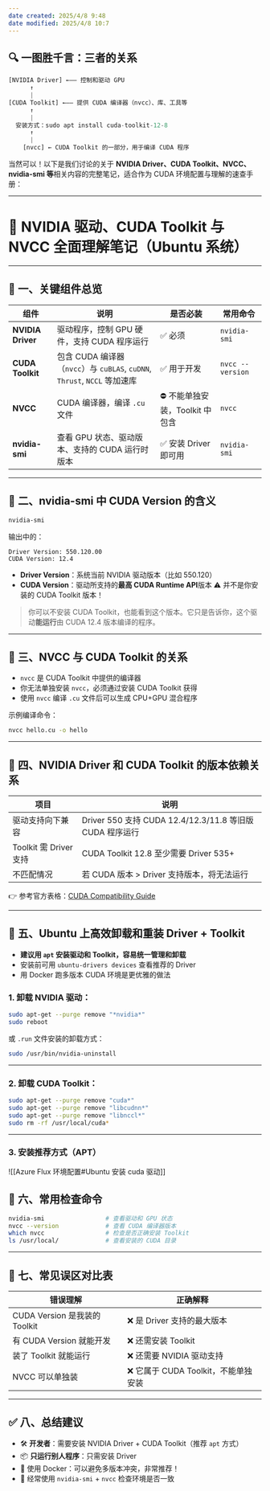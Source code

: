 ```yaml
---
date created: 2025/4/8 9:48
date modified: 2025/4/8 10:7
---
```

## 🔍 一图胜千言：三者的关系

```python
[NVIDIA Driver] ←—— 控制和驱动 GPU
      ↑
      |
[CUDA Toolkit] ←—— 提供 CUDA 编译器（nvcc）、库、工具等
      ↑
      |
  安装方式：sudo apt install cuda-toolkit-12-8
      ↑
      |
    [nvcc] ← CUDA Toolkit 的一部分，用于编译 CUDA 程序
```

当然可以！以下是我们讨论的关于 **NVIDIA Driver、CUDA Toolkit、NVCC、nvidia-smi 等**相关内容的完整笔记，适合作为 CUDA 环境配置与理解的速查手册：

---

# 🚀 NVIDIA 驱动、CUDA Toolkit 与 NVCC 全面理解笔记（Ubuntu 系统）

---

## 📌 一、关键组件总览

| 组件                | 说明                                                            | 是否必装                 | 常用命令             |
| ----------------- | ------------------------------------------------------------- | -------------------- | ---------------- |
| **NVIDIA Driver** | 驱动程序，控制 GPU 硬件，支持 CUDA 程序运行                                   | ✅ 必须                 | `nvidia-smi`     |
| **CUDA Toolkit**  | 包含 CUDA 编译器（`nvcc`）与 `cuBLAS`, `cuDNN`, `Thrust`, `NCCL` 等加速库 | ✅ 用于开发               | `nvcc --version` |
| **NVCC**          | CUDA 编译器，编译 `.cu` 文件                                          | ⛔ 不能单独安装，Toolkit 中包含 | `nvcc`           |
| **nvidia-smi**    | 查看 GPU 状态、驱动版本、支持的 CUDA 运行时版本                                 | ✅ 安装 Driver 即可用      | `nvidia-smi`     |

---

## 🧠 二、nvidia-smi 中 CUDA Version 的含义

```bash
nvidia-smi
```

输出中的：

```text
Driver Version: 550.120.00
CUDA Version: 12.4
```

- **Driver Version**：系统当前 NVIDIA 驱动版本（比如 550.120）
- **CUDA Version**：驱动所支持的**最高 CUDA Runtime API**版本
	⚠️ 并不是你安装的 CUDA Toolkit 版本！

> 你可以不安装 CUDA Toolkit，也能看到这个版本。它只是告诉你，这个驱动**能运行**由 CUDA 12.4 版本编译的程序。

---

## 🧱 三、NVCC 与 CUDA Toolkit 的关系

- `nvcc` 是 CUDA Toolkit 中提供的编译器
- 你无法单独安装 `nvcc`，必须通过安装 CUDA Toolkit 获得
- 使用 `nvcc` 编译 `.cu` 文件后可以生成 CPU+GPU 混合程序

示例编译命令：

```bash
nvcc hello.cu -o hello
```

---

## 🔗 四、NVIDIA Driver 和 CUDA Toolkit 的版本依赖关系

|项目|说明|
|---|---|
|驱动支持向下兼容|Driver 550 支持 CUDA 12.4/12.3/11.8 等旧版 CUDA 程序运行|
|Toolkit 需 Driver 支持|CUDA Toolkit 12.8 至少需要 Driver 535+|
|不匹配情况|若 CUDA 版本 > Driver 支持版本，将无法运行|

👉 参考官方表格：[CUDA Compatibility Guide](https://docs.nvidia.com/deploy/cuda-compatibility/)

---

## 🧹 五、Ubuntu 上高效卸载和重装 Driver + Toolkit

- **建议用 `apt` 安装驱动和 Toolkit，容易统一管理和卸载**
- 安装前可用 `ubuntu-drivers devices` 查看推荐的 Driver
- 用 Docker 跑多版本 CUDA 环境是更优雅的做法

### 1. 卸载 NVIDIA 驱动：

```bash
sudo apt-get --purge remove "*nvidia*"
sudo reboot
```

或 `.run` 文件安装的卸载方式：

```bash
sudo /usr/bin/nvidia-uninstall
```

---

### 2. 卸载 CUDA Toolkit：

```bash
sudo apt-get --purge remove "cuda*"
sudo apt-get --purge remove "libcudnn*"
sudo apt-get --purge remove "libnccl*"
sudo rm -rf /usr/local/cuda*
```

---

### 3. 安装推荐方式（APT）

![[Azure Flux 环境配置#Ubuntu 安装 cuda 驱动]]

## 🧪 六、常用检查命令

```bash
nvidia-smi                 # 查看驱动和 GPU 状态
nvcc --version             # 查看 CUDA 编译器版本
which nvcc                 # 检查是否正确安装 Toolkit
ls /usr/local/             # 查看安装的 CUDA 目录
```

---

## 🧭 七、常见误区对比表

|错误理解|正确解释|
|---|---|
|CUDA Version 是我装的 Toolkit|❌ 是 Driver 支持的最大版本|
|有 CUDA Version 就能开发|❌ 还需安装 Toolkit|
|装了 Toolkit 就能运行|❌ 还需要 NVIDIA 驱动支持|
|NVCC 可以单独装|❌ 它属于 CUDA Toolkit，不能单独安装|

---

## ✅ 八、总结建议

- 🛠 **开发者**：需要安装 NVIDIA Driver + CUDA Toolkit（推荐 `apt` 方式）
- 📦 **只运行别人程序**：只需安装 Driver
- 🎯 使用 Docker：可以避免多版本冲突，非常推荐！
- 🧪 经常使用 `nvidia-smi` + `nvcc` 检查环境是否一致

